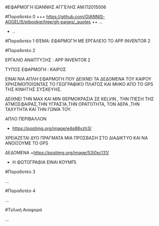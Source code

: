 #ΕΦΑΡΜΟΓΉ
ΙΩΆΝΝΗΣ ΑΓΓΈΛΗΣ AM:Π2015006

#Παραδοτέο 0
+++ https://github.com/GIANNIS-AGGELIS/pibookgr/tree/gh-pages/_quotes
++ ...
+ ..

#Παραδοτέο 1
ΘΈΜΑ: ΕΦΑΡΜΟΓΉ ΜΕ ΕΡΓΑΛΕΊΟ ΤΟ APP INVENTOR 2


#Παραδοτέο 2

 ΕΡΓΑΛΙΟ ΑΝΑΠΤΥΞΗΣ : APP INVENTOR 2
 
 ΤΥΠΟΣ ΕΦΑΡΜΟΓΗ : ΚΑΙΡΟΣ
 
 ΕΙΝΑΙ ΝΙΑ ΑΠΛΗ ΕΦΑΡΜΟΓΗ ΠΟΥ ΔΕΙΧΝΕΙ ΤΑ ΔΕΔΟΜΕΝΑ ΤΟΥ ΚΑΙΡΟΥ ΧΡΗΣΙΜΟΠΟΙΏΝΤΑΣ ΤΟ ΓΕΩΓΡΑΦΙΚΌ ΠΛΑΤΟΣ ΚΑΙ ΜΗΚΟ ΑΠΟ ΤΟ GPS ΤΗΣ ΚΙΝΗΤΉΣ  ΣΥΣΚΕΥΉΣ.

 ΔΕΙΧΝΕΙ ΤΗΝ MAX KAI MIN ΘΕΡΜΟΚΡΑΣΙΑ ΣΕ KELVIN , THN  ΠΊΕΣΗ ΤΗΣ ΑΤΜΟΣΦΑΙΡΑΣ,THN  ΥΓΡΑΣΊΑ,THN ΟΡΑΤΌΤΗΤΑ, TON ΑΕΡΑ ,ΤΗΝ ΤΑΧΥΤΗΤΑ ΚΑΙ ΤΗΝ ΓΩΝΙΆ ΤΟΥ. 
 
 ΑΠΛΟ ΠΕΡΙΒΑΛΛΟΝ
+ https://postimg.org/image/e4q88vzh3/

 ΧΡΕΙΑΖΕΤΑΙ ΔΥΟ ΠΡΑΓΜΑΤΑ ΜΙΑ ΠΡΟΣΒΑΣΗ ΣΤΟ ΔΙΑΔΙΚΤΥΟ ΚΑΙ ΝΑ ΑΝΟΙΞΟΥΜΕ ΤΟ GPS
 
 ΔΕΔΟΜΕΝΑ
+https://postimg.org/image/53i0xc131/
* Η ΦΩΤΟΓΡΑΦΙΑ ΕΙΝΑΙ ΚΟΥΜΠΙ.

#Παραδοτέο 3

...

#Παραδοτέο 4

...

#Tελική Αναφορά

...
